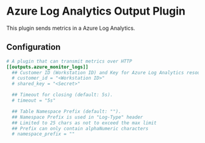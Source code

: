 # Azure Log Analytics Output Plugin

This plugin sends metrics in a Azure Log Analytics.

## Configuration

```toml
# A plugin that can transmit metrics over HTTP
[[outputs.azure_monitor_logs]]
  ## Customer ID (Workstation ID) and Key for Azure Log Analytics resource.
  # customer_id = "<Workstation ID>"
  # shared_key = "<Secret>"

  ## Timeout for closing (default: 5s).
  # timeout = "5s"

  ## Table Namespace Prefix (default: "").
  ## Namespace Prefix is used in "Log-Type" header
  ## Limited to 25 chars as not to exceed the max limit
  ## Prefix can only contain alphaNumeric characters
  # namespace_prefix = ""
```
